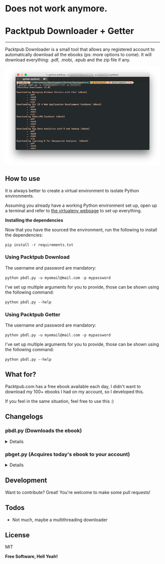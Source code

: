 # Does not work anymore.

# Packtpub Downloader + Getter
----

Packtpub Downloader is a small tool that allows any registered account to automatically download all the ebooks (ps: more options to come).
It will download everything: .pdf, .mobi, .epub and the zip file if any.

![Packpub Downloader screenshot](screenshot.png?raw=true "Screenshot")

## How to use

It is always better to create a virtual environment to isolate Python environments. 

Assuming you already have a working Python environment set up, open up a terminal and refer to [the virtualenv webpage][virtualenv rtd] to set up everything.

**Installing the dependencies**

Now that you have the sourced the environment, run the following to install the dependencies:

`pip install -r requirements.txt`

### Using Packtpub Download

The username and password are mandatory:

`python pbdl.py -u myemail@mail.com -p mypassword`

I've set up multiple arguments for you to provide, those can be shown using the following command:

`python pbdl.py --help`

### Using Packtpub Getter

The username and password are mandatory:

`python pbdl.py -u myemail@mail.com -p mypassword`

I've set up multiple arguments for you to provide, those can be shown using the following command:

`python pbdl.py --help`


## What for?

Packtpub.com has a free ebook available each day, I didn't want to download my 100+ ebooks I had on my account, so I developed this.

If you feel in the same situation, feel free to use this :)

## Changelogs

### pbdl.py (Downloads the ebook)
<details>

**v0.5** (March 22, 2017)

* **[FEATURE]** Adds a check if the file has been already downloaded before (so it won't download it again)
* **[FIXED]** Identation (2 spaces)

**v0.3** (October 06, 2016)

* **[FIXED]** Hotfix on UTF-8 encoding

**v0.2** (October 06, 2016)

* **[FIXED]** Some URL weren't downloading
* **[IMPROVED]** CLI is now almost beautiful
* **[IMPROVED]** Speed

**v0.1** (October 06, 2016)

* First version, some things are working.
</details>

### pbget.py (Acquires today's ebook to your account)
<details>

**v0.1** (April 25, 2017)

* First version, some things are working. --sms for smaller output (only `stdout` the ebook name or error if any).
</details>

## Development

Want to contribute? Great! You're welcome to make some pull requests!

## Todos

 - Not much, maybe a multithreading downloader

License
----
MIT


**Free Software, Hell Yeah!**

[virtualenv rtd]: <https://virtualenv.pypa.io/en/stable/>
